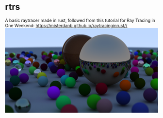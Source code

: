 # rtrs
A basic raytracer made in rust, 
followed from this tutorial for Ray Tracing in One Weekend: https://misterdanb.github.io/raytracinginrust//
![Alt text](example_output.png "Optional title")
